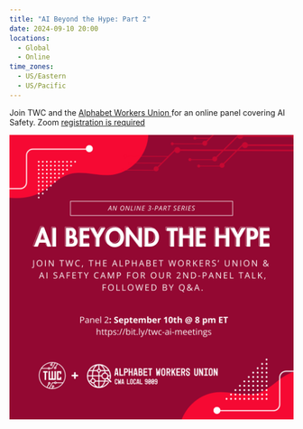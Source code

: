 ```yaml
---
title: "AI Beyond the Hype: Part 2"
date: 2024-09-10 20:00
locations:
  - Global
  - Online
time_zones:
  - US/Eastern
  - US/Pacific
---
```

Join TWC and the [Alphabet Workers Union ](https://www.alphabetworkersunion.org/)for an online panel covering AI Safety. Zoom [registration is required](https://us02web.zoom.us/meeting/register/tZMld-CuqD0uG9yTqip3d1PPXyx8NeVwoMTu#/registration)

![Simple maroon logo with circuit graphics and logos of TWC/AWU  AI Beyond the Hype: Join TWC, Alphabet Workers' Union and Safety Camp for our 2nd panel talk followed by a Q/A](/assets/img/ai-beyond-the-hype-1-.png)
